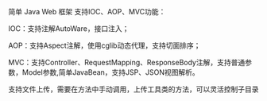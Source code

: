简单 Java Web 框架
支持IOC、AOP、MVC功能：

IOC：支持注解AutoWare，接口注入；

AOP：支持Aspect注解，使用cglib动态代理，支持切面排序；

MVC：支持Controller、RequestMapping、ResponseBody注解，支持普通参数，Model参数,简单JavaBean，支持JSP、JSON视图解析。

支持文件上传，需要在方法中手动调用，上传工具类的方法，可以灵活控制子目录
